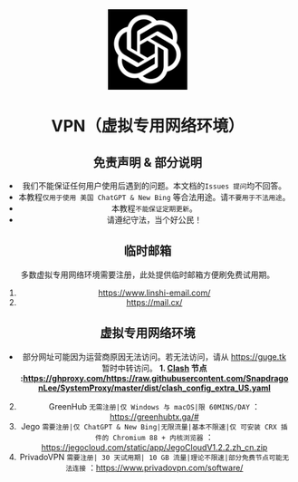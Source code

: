 <div align="center">
  <img src="https://raw.githubusercontent.com/PlayMcBKuwu/chinagpt/main/GPT-4.png" alt="ChinaGPT" width="140" height="142" />  
  
# VPN（虚拟专用网络环境）  
## 免责声明 & 部分说明  
* 我们不能保证任何用户使用后遇到的问题。本文档的`Issues 提问`均不回答。  
* 本教程`仅用于使用 美国 ChatGPT & New Bing` 等合法用途。请`不要用于不法用途`。  
* 本教程`不能保证定期更新`。  
* 请遵纪守法，当个好公民！  
## 临时邮箱  
多数虚拟专用网络环境需要注册，此处提供临时邮箱方便刷免费试用期。  
1.  https://www.linshi-email.com/  
2.  https://mail.cx/  
## 虚拟专用网络环境  
* 部分网址可能因为运营商原因无法访问。若无法访问，请从 https://guge.tk 暂时中转访问。
**1.  <a href="https://github.com/Kr328/ClashForAndroid/releases">Clash</a> 节点 :https://ghproxy.com/https://raw.githubusercontent.com/SnapdragonLee/SystemProxy/master/dist/clash_config_extra_US.yaml**
2.  GreenHub `无需注册|仅 Windows 与 macOS|限 60MINS/DAY` ：https://greenhubtx.ga/#  
3.  Jego `需要注册|仅 ChatGPT & New Bing|无限流量|基本不限速|仅 可安装 CRX 插件的 Chromium 88 + 内核浏览器` ：https://jegocloud.com/static/app/JegoCloudV1.2.2.zh_cn.zip  
4.  PrivadoVPN  `需要注册| 30 天试用期| 10 GB 流量|理论不限速|部分免费节点可能无法连接` ：https://www.privadovpn.com/software/
